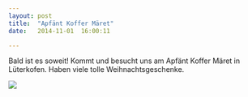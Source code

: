 ```yaml
---
layout: post
title:  "Apfänt Koffer Märet"
date:   2014-11-01  16:00:11

---
```

Bald ist es soweit! Kommt und besucht uns am Apfänt Koffer Märet in Lüterkofen.
Haben viele tolle Weihnachtsgeschenke.

<img src="/images/apfäntklein.jpg" />


